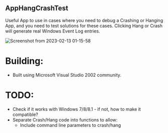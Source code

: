 ## AppHangCrashTest
Useful App to use in cases where you need to debug a Crashing or Hanging App, and you need to test solutions for these cases.
Clicking Hang or Crash will generate real Windows Event Log entries.

![Screenshot from 2023-02-13 01-15-58](https://user-images.githubusercontent.com/834010/218369716-e65b02aa-e28c-4d69-8e7f-926f39ba6366.png)

# Building:
- Built using Microsoft Visual Studio 2002 community.

# TODO:
- Check if it works with Windows 7/8/8.1 - if not, how to make it compatible?
- Separate Crash/Hang code into functions to allow:
  - Include command line parameters to crash/hang 
